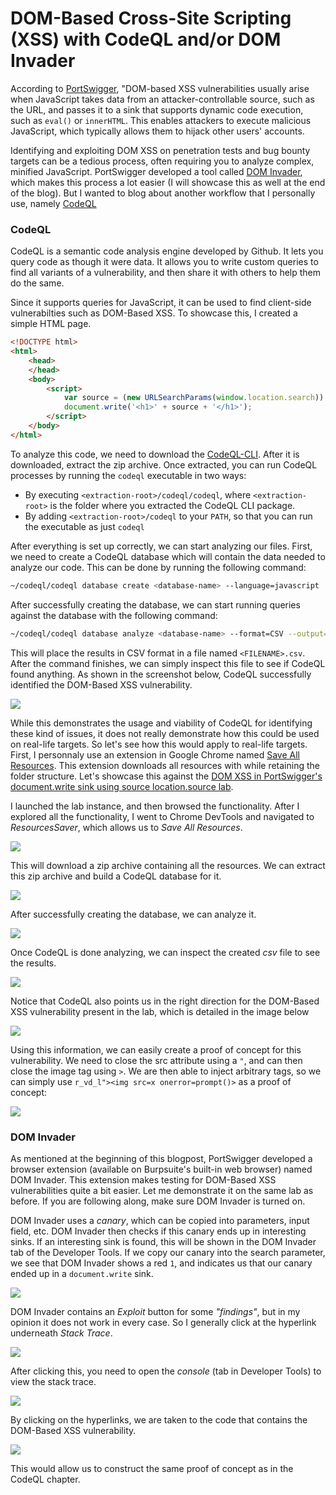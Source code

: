 # DOM-Based Cross-Site Scripting (XSS) with CodeQL and/or DOM Invader

According to [PortSwigger](https://portswigger.net/web-security/cross-site-scripting/dom-based), "DOM-based XSS vulnerabilities usually arise when JavaScript takes data from an attacker-controllable source, such as the URL, and passes it to a sink that supports dynamic code execution, such as `eval()` or `innerHTML`. This enables attackers to execute malicious JavaScript, which typically allows them to hijack other users' accounts.

Identifying and exploiting DOM XSS on penetration tests and bug bounty targets can be a tedious process, often requiring you to analyze complex, minified JavaScript. PortSwigger developed a tool called [DOM Invader](https://portswigger.net/burp/documentation/desktop/tools/dom-invader), which makes this process a lot easier (I will showcase this as well at the end of the blog). But I wanted to blog about another workflow that I personally use, namely [CodeQL](https://codeql.github.com/)

### CodeQL

CodeQL is a semantic code analysis engine developed by Github. It lets you query code as though it were data. It allows you to write custom queries to find all variants of a vulnerability, and then share it with others to help them do the same.

Since it supports queries for JavaScript, it can be used to find client-side vulnerabilties such as DOM-Based XSS. To showcase this, I created a simple HTML page.

```html
<!DOCTYPE html>
<html>
    <head>
    </head>
    <body>
        <script>
            var source = (new URLSearchParams(window.location.search)).get('bug');
            document.write('<h1>' + source + '</h1>');
        </script>
    </body>
</html>
```

To analyze this code, we need to download the [CodeQL-CLI](https://github.com/github/codeql-action/releases). After it is downloaded, extract the zip archive. Once extracted, you can run CodeQL processes by running the `codeql` executable in two ways:
- By executing `<extraction-root>/codeql/codeql`, where `<extraction-root>` is the folder where you extracted the CodeQL CLI package.
- By adding `<extraction-root>/codeql` to your `PATH`, so that you can run the executable as just `codeql`

After everything is set up correctly, we can start analyzing our files. First, we need to create a CodeQL database which will contain the data needed to analyze our code. This can be done by running the following command:

```bash
~/codeql/codeql database create <database-name> --language=javascript
```

After successfully creating the database, we can start running queries against the database with the following command:

```bash
~/codeql/codeql database analyze <database-name> --format=CSV --output=<FILENAME>.csv
```

This will place the results in CSV format in a file named `<FILENAME>.csv`. After the command finishes, we can simply inspect this file to see if CodeQL found anything. As shown in the screenshot below, CodeQL successfully identified the DOM-Based XSS vulnerability.

![](/blog/assets/images/CQL-Results.PNG)

While this demonstrates the usage and viability of CodeQL for identifying these kind of issues, it does not really demonstrate how this could be used on real-life targets. So let's see how this would apply to real-life targets. First, I personnaly use an extension in Google Chrome named [Save All Resources](https://chromewebstore.google.com/detail/save-all-resources/abpdnfjocnmdomablahdcfnoggeeiedb?pli=1). This extension downloads all resources with while retaining the folder structure. Let's showcase this against the [DOM XSS in PortSwigger's document.write sink using source location.source lab](https://portswigger.net/web-security/cross-site-scripting/dom-based/lab-document-write-sink).

I launched the lab instance, and then browsed the functionality. After I explored all the functionality, I went to Chrome DevTools and navigated to _ResourcesSaver_, which allows us to _Save All Resources_.

![](/blog/assets/images/ResourceSaver.PNG)

This will download a zip archive containing all the resources. We can extract this zip archive and build a CodeQL database for it.

![](/blog/assets/images/PortSwiggerCQLDBCreate.PNG)

After successfully creating the database, we can analyze it.

![](/blog/assets/images/PortswiggerCQLAnalysis.PNG)

Once CodeQL is done analyzing, we can inspect the created _csv_ file to see the results.

![](/blog/assets/images/PortswiggerResults.PNG)

Notice that CodeQL also points us in the right direction for the DOM-Based XSS vulnerability present in the lab, which is detailed in the image below

![](/blog/assets/images/PortswiggerVulnCode.PNG)

Using this information, we can easily create a proof of concept for this vulnerability. We need to close the src attribute using a `"`, and can then close the image tag using `>`. We are then able to inject arbitrary tags, so we can simply use `r_vd_l"><img src=x onerror=prompt()>` as a proof of concept: 

![](/blog/assets/images/PortswiggerPrompt.PNG)

### DOM Invader

As mentioned at the beginning of this blogpost, PortSwigger developed a browser extension (available on Burpsuite's built-in web browser) named DOM Invader. This extension makes testing for DOM-Based XSS vulnerabilities quite a bit easier. Let me demonstrate it on the same lab as before. If you are following along, make sure DOM Invader is turned on.

DOM Invader uses a _canary_, which can be copied into parameters, input field, etc. DOM Invader then checks if this canary ends up in interesting sinks. If an interesting sink is found, this will be shown in the DOM Invader tab of the Developer Tools. If we copy our canary into the search parameter, we see that DOM Invader shows a red `1`, and indicates us that our canary ended up in a `document.write` sink. 

![](/blog/assets/images/DomInvader.PNG)

DOM Invader contains an _Exploit_ button for some _"findings"_, but in my opinion it does not work in every case. So I generally click at the hyperlink underneath _Stack Trace_.

![](/blog/assets/images/Stack.PNG)

After clicking this, you need to open the _console_ (tab in Developer Tools) to view the stack trace.

![](/blog/assets/images/StackTrace.PNG)

By clicking on the hyperlinks, we are taken to the code that contains the DOM-Based XSS vulnerability.

![](/blog/assets/images/vulncode.PNG)

This would allow us to construct the same proof of concept as in the CodeQL chapter.